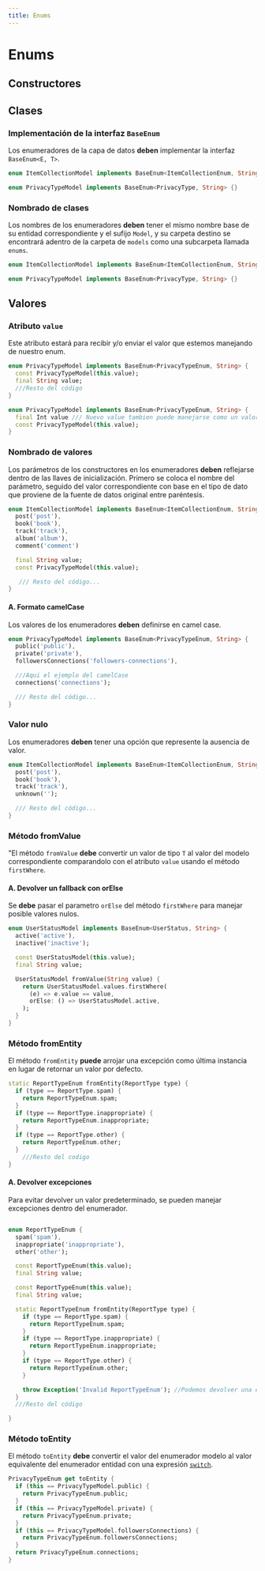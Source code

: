 ```yaml
---
title: Enums
---
```


# Enums

## Constructores

## Clases

### Implementación de la interfaz `BaseEnum`

Los enumeradores de la capa de datos **deben** implementar la interfaz `BaseEnum<E, T>`.

```dart title="Implementación de BaseEnum"
enum ItemCollectionModel implements BaseEnum<ItemCollectionEnum, String> {} // Implementación de BaseEnum

enum PrivacyTypeModel implements BaseEnum<PrivacyType, String> {}
```

### Nombrado de clases

Los nombres de los enumeradores **deben** tener el mismo nombre base de su entidad correspondiente y el sufijo `Model`, y su carpeta destino se encontrará adentro de la carpeta de `models` como una subcarpeta llamada `enums`.

```dart title="Regla de nombrado de clases"
enum ItemCollectionModel implements BaseEnum<ItemCollectionEnum, String> {}

enum PrivacyTypeModel implements BaseEnum<PrivacyType, String> {}
```

## Valores

### Atributo `value`

Este atributo estará para recibir y/o enviar el valor que estemos manejando de nuestro enum.

```dart title="Atributo value"
enum PrivacyTypeModel implements BaseEnum<PrivacyTypeEnum, String> {
  const PrivacyTypeModel(this.value);
  final String value;
  ///Resto del código
}
```

```dart title="Atributo value de tipo int"
enum PrivacyTypeModel implements BaseEnum<PrivacyTypeEnum, String> {
  final Int value /// Nuevo value tambien puede manejarse como un valor entero;
  const PrivacyTypeModel(this.value);
}
```

### Nombrado de valores

Los parámetros de los constructores en los enumeradores **deben** reflejarse dentro de las llaves de inicialización. Primero se coloca el nombre del parámetro, seguido del valor correspondiente con base en el tipo de dato que proviene de la fuente de datos original entre paréntesis.

```dart title="Nombrado de valores"
enum ItemCollectionModel implements BaseEnum<ItemCollectionEnum, String> {
  post('post'),
  book('book'),
  track('track'),
  album('album'),
  comment('comment')

  final String value;
  const PrivacyTypeModel(this.value);

   /// Resto del código...
}

```

#### A. Formato camelCase

Los valores de los enumeradores **deben** definirse en camel case.

```dart title="Nombrado de valores"
enum PrivacyTypeModel implements BaseEnum<PrivacyTypeEnum, String> {
  public('public'),
  private('private'),
  followersConnections('followers-connections'),

  ///Aqui el ejemplo del camelCase
  connections('connections');

  /// Resto del código...
}

```

### Valor nulo

Los enumeradores **deben** tener una opción que represente la ausencia de valor.

```dart title="Valor nulo"
enum ItemCollectionModel implements BaseEnum<ItemCollectionEnum, String> {
  post('post'),
  book('book'),
  track('track'),
  unknown('');

  /// Resto del código...
}

```

### Método fromValue

"El método `fromValue` **debe** convertir un valor de tipo `T` al valor del modelo correspondiente comparandolo con el atributo `value` usando el método `firstWhere`.

#### A. Devolver un fallback con orElse

Se **debe** pasar el parametro `orElse` del método `firstWhere` para manejar posible valores nulos.

```dart title="Fallback"
enum UserStatusModel implements BaseEnum<UserStatus, String> {
  active('active'),
  inactive('inactive');

  const UserStatusModel(this.value);
  final String value;

  UserStatusModel fromValue(String value) {
    return UserStatusModel.values.firstWhere(
      (e) => e.value == value,
      orElse: () => UserStatusModel.active,
    );
  }
}

```

### Método fromEntity

El método `fromEntity` **puede** arrojar una excepción como última instancia en lugar de retornar un valor por defecto.

```dart title="Método fromEntity"
static ReportTypeEnum fromEntity(ReportType type) {
  if (type == ReportType.spam) {
    return ReportTypeEnum.spam;
  }
  if (type == ReportType.inappropriate) {
    return ReportTypeEnum.inappropriate;
  }
  if (type == ReportType.other) {
    return ReportTypeEnum.other;
  }
    ///Resto del codigo
}

```

#### A. Devolver excepciones

Para evitar devolver un valor predeterminado, se pueden manejar excepciones dentro del enumerador.

```dart title="¿Cómo devolver excepciones?"

enum ReportTypeEnum {
  spam('spam'),
  inappropriate('inappropriate'),
  other('other');

  const ReportTypeEnum(this.value);
  final String value;

  const ReportTypeEnum(this.value);
  final String value;

  static ReportTypeEnum fromEntity(ReportType type) {
    if (type == ReportType.spam) {
      return ReportTypeEnum.spam;
    }
    if (type == ReportType.inappropriate) {
      return ReportTypeEnum.inappropriate;
    }
    if (type == ReportType.other) {
      return ReportTypeEnum.other;
    }

    throw Exception('Invalid ReportTypeEnum'); //Podemos devolver una excepcion normal o una excepcion personalizada
  }
  ///Resto del código

}


```

### Método toEntity

El método `toEntity` **debe** convertir el valor del enumerador modelo al valor equivalente del enumerador entidad con una expresión
[`switch`](https://dart.dev/language/branches#switch-statements).

```dart title="toEntity"
PrivacyTypeEnum get toEntity {
  if (this == PrivacyTypeModel.public) {
    return PrivacyTypeEnum.public;
  }
  if (this == PrivacyTypeModel.private) {
    return PrivacyTypeEnum.private;
  }
  if (this == PrivacyTypeModel.followersConnections) {
    return PrivacyTypeEnum.followersConnections;
  }
  return PrivacyTypeEnum.connections;
}

```
